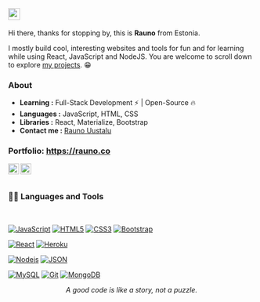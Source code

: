 ##  <img src="https://github.com/TheDudeThatCode/TheDudeThatCode/blob/master/Assets/Earth.gif" width="24px">


Hi there, thanks for stopping by, this is **Rauno** from Estonia.

I mostly build cool, interesting websites and tools for fun and for learning while using React, JavaScript and NodeJS. You are welcome to scroll down to explore [my projects](https://github.com/Hairity?tab=repositories). 😁

### About

-  **Learning :** Full-Stack Development :zap: | Open-Source :fire:    
-  **Languages :** JavaScript, HTML, CSS
-  **Libraries :** React, Materialize, Bootstrap
-  **Contact me :** [Rauno Uustalu](mailto:i@raunoize@gmail.com)


### Portfolio: https://rauno.co

<a href="https://www.linkedin.com/in/rauno-uustalu">
  <img align="left" alt="Rauno Uustalu" width="22px" src="https://cdn.jsdelivr.net/npm/simple-icons@v3/icons/linkedin.svg" />
</a>
<a href="https://github.com/Hairity">
  <img align="left" alt="Rauno Uustalu" width="22px" src="https://cdn.jsdelivr.net/npm/simple-icons@v3/icons/github.svg" />
</a>


<br />
<br />
  
### 👨‍💻 Languages and Tools

<br />

[![JavaScript](https://img.shields.io/badge/-JavaScript-black?style=flat&logo=javascript&link=https://github.com/BRdhanani)](https://github.com/BRdhanani) 
[![HTML5](https://img.shields.io/badge/-HTML5-E34F26?style=flat&logo=html5&logoColor=white&link=https://github.com/BRdhanani)](https://github.com/BRdhanani) 
[![CSS3](https://img.shields.io/badge/-CSS3-1572B6?style=flat&logo=css3&link=https://github.com/BRdhanani)](https://github.com/BRdhanani) 
[![Bootstrap](https://img.shields.io/badge/-Bootstrap-563D7C?style=flat&logo=bootstrap&link=https://github.com/BRdhanani)](https://github.com/BRdhanani) 

[![React](https://img.shields.io/badge/-React-black?style=flat&logo=react&link=https://github.com/BRdhanani)](https://github.com/BRdhanani) 
[![Heroku](https://img.shields.io/badge/-Heroku-gray?style=flat&logo=heroku&link=https://github.com/BRdhanani)](https://github.com/BRdhanani) 

[![Nodejs](https://img.shields.io/badge/-Nodejs-green?style=flat&logo=Node.js&link=https://github.com/BRdhanani)](https://github.com/BRdhanani) 
[![JSON](https://img.shields.io/badge/-json-02569B?style=flat&logo=json&link=https://github.com/BRdhanani)](https://github.com/BRdhanani)

[![MySQL](https://img.shields.io/badge/-MySQL-black?style=flat&logo=mysql&link=https://github.com/BRdhanani)](https://github.com/BRdhanani)
[![Git](https://img.shields.io/badge/-Git-black?style=flat&logo=git&link=https://github.com/BRdhanani)](https://github.com/BRdhanani) 
[![MongoDB](https://img.shields.io/badge/-MongoDB-FCA121?style=flat&logo=mongodb&link=https://github.com/BRdhanani)](https://gitlab.com/BRdhanani) 


<p align="center">
  <i>A good code is like a story, not a puzzle.</i><br/>
</p>


